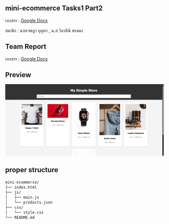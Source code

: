 ## mini-ecommerce Tasks1 Part2

เอกสาร : [Google Docs](https://docs.google.com/document/d/1ouwJJQ1y2hXrSbV1IjDb1TwFhPCuueIGc7aRey47-lk/edit?tab=t.0)

สมาชิก : นายเจษฎา บุญทา , น.ส.วิลาสีณี พรมมา

## Team Report
เอกสาร : [Google Docs](https://docs.google.com/document/d/1GcbXZ0yvS7JjAP8zKOzhZmGevbRA48k8gmovXdjBIMk/edit?tab=t.0)

## Preview
![web](./web.png)

## proper structure
``` proper structure
mini-ecommerce/
├── index.html
├── js/
│   ├── main.js
│   └── products.json
├── css/
│   └── style.css
└── README.md
```
